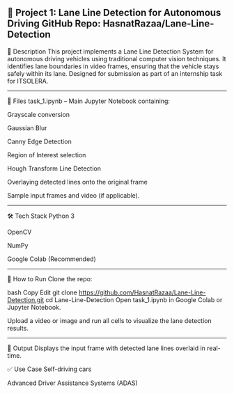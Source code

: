 🔰 Project 1: Lane Line Detection for Autonomous Driving
GitHub Repo: HasnatRazaa/Lane-Line-Detection
---

📝 Description
This project implements a Lane Line Detection System for autonomous driving vehicles using traditional computer vision techniques. It identifies lane boundaries in video frames, ensuring that the vehicle stays safely within its lane. Designed for submission as part of an internship task for ITSOLERA.

---

📂 Files
task_1.ipynb – Main Jupyter Notebook containing:

Grayscale conversion

Gaussian Blur

Canny Edge Detection

Region of Interest selection

Hough Transform Line Detection

Overlaying detected lines onto the original frame

Sample input frames and video (if applicable).

---

🛠️ Tech Stack
Python 3

OpenCV

NumPy

Google Colab (Recommended)

---


🚀 How to Run
Clone the repo:

bash
Copy
Edit
git clone https://github.com/HasnatRazaa/Lane-Line-Detection.git
cd Lane-Line-Detection
Open task_1.ipynb in Google Colab or Jupyter Notebook.

Upload a video or image and run all cells to visualize the lane detection results.

---


📸 Output
Displays the input frame with detected lane lines overlaid in real-time.

✅ Use Case
Self-driving cars

Advanced Driver Assistance Systems (ADAS)
